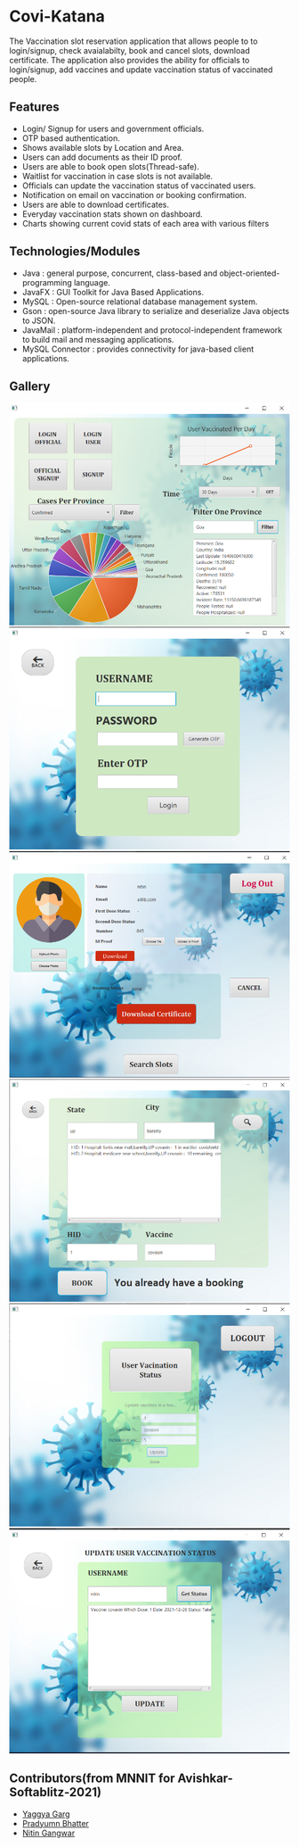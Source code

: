 # Covi-Katana

The Vaccination slot reservation application that allows people to to login/signup, check avaialabilty, book and cancel slots, download certificate. The application also provides the ability for officials to login/signup, add vaccines and update vaccination status of vaccinated people.

## Features
* Login/ Signup for users and government officials.
* OTP based authentication.
* Shows available slots by Location and Area.
* Users can add documents as their ID proof.
* Users are able to book open slots(Thread-safe).
* Waitlist for vaccination in case slots is not available.
* Officials can update the vaccination status of vaccinated users.
* Notification on email on vaccination or booking confirmation.
* Users are able to download certificates.
* Everyday vaccination stats shown on dashboard.
* Charts showing current covid stats of each area with various filters

 ## Technologies/Modules    
* Java      	     : general purpose, concurrent, class-based and object-oriented-programming language.
* JavaFX    	     : GUI Toolkit for Java Based Applications.
* MySQL   	       : Open-source relational database management system. 
* Gson            : open-source Java library to serialize and deserialize Java objects to JSON.
* JavaMail        : platform-independent and protocol-independent framework to build mail and messaging applications.
* MySQL Connector : provides connectivity for java-based client applications.
 ## Gallery
![Screenshot](https://github.com/yaggya01/Softa_Covid/blob/master/Softa_Covid_Client/Photos/photo1.png)
![Screenshot](https://github.com/yaggya01/Softa_Covid/blob/master/Softa_Covid_Client/Photos/photo2.png)
![Screenshot](https://github.com/yaggya01/Softa_Covid/blob/master/Softa_Covid_Client/Photos/photo3.png)
![Screenshot](https://github.com/yaggya01/Softa_Covid/blob/master/Softa_Covid_Client/Photos/photo4.png)
![Screenshot](https://github.com/yaggya01/Softa_Covid/blob/master/Softa_Covid_Client/Photos/photo5.png)
![Screenshot](https://github.com/yaggya01/Softa_Covid/blob/master/Softa_Covid_Client/Photos/photo6.png)

## Contributors(from MNNIT for Avishkar-Softablitz-2021) 
* [Yaggya Garg](https://www.linkedin.com/in/yaggya-garg-08a356202/)
* [Pradyumn Bhatter](https://www.linkedin.com/in/pradyumn-bhatter-123985ab/)
* [Nitin Gangwar](https://www.linkedin.com/in/nitin-gangwar-4253b71b7/)
